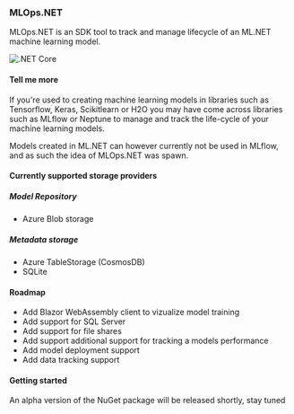 ### MLOps.NET
MLOps.NET is an SDK tool to track and manage lifecycle of an ML.NET machine learning model.

![.NET Core](https://github.com/aslotte/MLOps.NET/workflows/.NET%20Core/badge.svg)

#### Tell me more
If you're used to creating machine learning models in libraries such as Tensorflow, Keras, Scikitlearn or H2O you may have come across libraries such as MLflow or Neptune to manage and track the life-cycle of your machine learning models. 

Models created in ML.NET can however currently not be used in MLflow, and as such the idea of MLOps.NET was spawn.

#### Currently supported storage providers

##### Model Repository
- Azure Blob storage

##### Metadata storage
- Azure TableStorage (CosmosDB)
- SQLite

#### Roadmap
- Add Blazor WebAssembly client to vizualize model training
- Add support for SQL Server
- Add support for file shares
- Add support additional support for tracking a models performance
- Add model deployment support
- Add data tracking support

#### Getting started
An alpha version of the NuGet package will be released shortly, stay tuned

